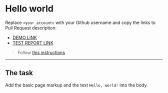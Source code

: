 # Hello world

Replace `<your_account>` with your Github username and copy the links to Pull Request description:

- [DEMO LINK](https://rekhakilari.github.io/layout_hello-world/)
- [TEST REPORT LINK](https://rekhakilari.github.io/layout_hello-world/report/html_report/)

> Follow [this instructions](https://mate-academy.github.io/layout_task-guideline/#how-to-solve-the-layout-tasks-on-github)

---

## The task

Add the basic page markup and the text `Hello, world!` into the body.
